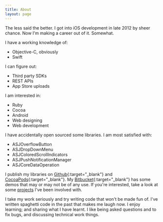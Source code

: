 ```yaml
---
title: About
layout: page
---
```


The less said the better. I got into iOS development in late 2012 by sheer chance. Now I'm making a career out of it. Somewhat.

I have a working knowledge of:

<ul class="skill-list">
	<li>Objective-C, obviously</li>
	<li>Swift</li>
</ul>

I can figure out:

<ul class="skill-list">
	<li>Third party SDKs</li>
	<li>REST APIs</li>
	<li>App Store uploads</li>
</ul>

I am interested in:

<ul class="skill-list">
	<li>Ruby</li>
	<li>Cocoa</li>
	<li>Android</li>
	<li>Web designing</li>
	<li>Web development</li>
</ul>

I have accidentally open sourced some libraries. I am most satisfied with:

<ul class="skill-list">
	<li>ASJOverflowButton</li>
	<li>ASJDropDownMenu</li>
	<li>ASJColoredScrollIndicators</li>
	<li>ASJPushNotificationManager</li>
	<li>ASJCoreDataOperation</li>
</ul>

I publish my libraries on [Github](https://github.com/sudeepjaiswal){:target="_blank"} and [CocoaPods](https://cocoapods.org/owners/45104){:target="_blank"}. My [Bitbucket](https://bitbucket.org/sudeepjaiswal){:target="_blank"} has some demos that may or may not be of any use. If you're interested, take a look at some [projects](/projects) I've been involved with.

I take my work seriously and try writing code that won't be made fun of. I've written spaghetti code in the past that makes me laugh now. I enjoy learning; and sharing what I have learnt. I like being asked questions and to fix bugs, and discussing technical work things.
